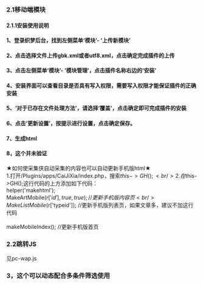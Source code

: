 ### 2.1移动端模块
#### 2.1.1安装使用说明
#### 1、登录织梦后台，找到左侧菜单‘模块’- ‘上传新模块’
#### 2、点击选择文件上传gbk.xml或者utf8.xml，点击确定完成插件的上传
#### 3、点击左侧菜单‘模块’- ‘模块管理’，点击插件名称右边的‘安装’
#### 4、安装界面可以查看目录是否具有写入权限，需要写入权限才能保证插件的正确安装
#### 5、‘对于已存在文件处理方法’，请选择‘覆盖’，点击确定即可完成插件的安装
#### 6、点击‘更新设置’，按提示进行设置，点击确定保存。
#### 7、生成html
#### 8，这个并未验证
★如何使采集侠自动采集的内容也可以自动更新手机版html★
<br/>
1.打开/Plugins/apps/CaiJiXia/index.php，搜索$this->GH();
<br/>
2.在$this->GH();这行代码的上方添加如下代码：
<br/>
helper('makehtml');
<br/>
MakeArtMobile($r['id'],true,true);  //更新手机版内容页	
<br/>
MakeListMobile($r['typeid']);	   //更新手机版列表页，如果文章多，建议不加这行代码	
<br/>
makeMobileIndex();  	   //更新手机版首页	




### 2.2跳转JS
见pc-wap.js



### 3，这个可以动态配合多条件筛选使用
